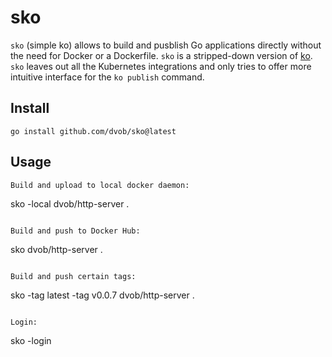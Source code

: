 # sko
`sko` (simple ko) allows to build and pusblish Go applications directly without the need for Docker or a Dockerfile.
`sko` is a stripped-down version of [ko](https://github.com/google/ko). `sko` leaves out all the Kubernetes integrations and only tries to offer more intuitive interface for the `ko publish` command.

## Install
```
go install github.com/dvob/sko@latest
```

## Usage
```
Build and upload to local docker daemon:
```
sko -local dvob/http-server .
```

Build and push to Docker Hub:
```
sko dvob/http-server .
```

Build and push certain tags:
```
sko -tag latest -tag v0.0.7 dvob/http-server .
```

Login:
```
sko -login
```
